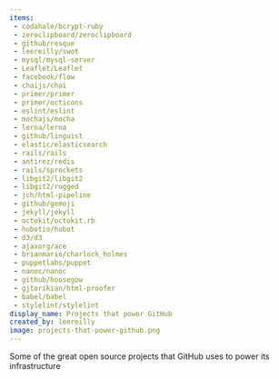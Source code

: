 ```yaml
---
items:
 - codahale/bcrypt-ruby
 - zeroclipboard/zeroclipboard
 - github/resque
 - leereilly/swot
 - mysql/mysql-server
 - Leaflet/Leaflet
 - facebook/flow
 - chaijs/chai
 - primer/primer
 - primer/octicons
 - eslint/eslint
 - mochajs/mocha
 - lerna/lerna
 - github/linguist
 - elastic/elasticsearch
 - rails/rails
 - antirez/redis
 - rails/sprockets
 - libgit2/libgit2
 - libgit2/rugged
 - jch/html-pipeline
 - github/gemoji
 - jekyll/jekyll
 - octokit/octokit.rb
 - hubotio/hubot
 - d3/d3
 - ajaxorg/ace
 - brianmario/charlock_holmes
 - puppetlabs/puppet
 - nanoc/nanoc
 - github/hoosegow
 - gjtorikian/html-proofer
 - babel/babel
 - stylelint/stylelint
display_name: Projects that power GitHub
created_by: leereilly
image: projects-that-power-github.png
---
```

Some of the great open source projects that GitHub uses to power its infrastructure
